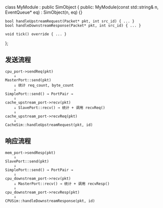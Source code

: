 class MyModule : public SimObject {
public:
    MyModule(const std::string& n, EventQueue* eq) : SimObject(n, eq) {}

    bool handleUpstreamRequest(Packet* pkt, int src_id) { ... }
    bool handleDownstreamResponse(Packet* pkt, int src_id) { ... }

    void tick() override { ... }
};


## 发送流程
```
cpu_port->sendReq(pkt)
    ↓
MasterPort::send(pkt)
    ↓ 统计 req_count, byte_count
    ↓
SimplePort::send() → PortPair → 
    ↓
cache_upstream_port->recv(pkt)
    ↓ SlavePort::recv() → 统计 + 调用 recvReq()
    ↓
cache_upstream_port->recvReq(pkt)
    ↓
CacheSim::handleUpstreamRequest(pkt, id)
```

## 响应流程
```
mem_port->sendResp(pkt)
    ↓
SlavePort::send(pkt)
    ↓
SimplePort::send() → PortPair → 
    ↓
cpu_downstream_port->recv(pkt)
    ↓ MasterPort::recv() → 统计 + 调用 recvResp()
    ↓
cpu_downstream_port->recvResp(pkt)
    ↓
CPUSim::handleDownstreamResponse(pkt, id)
```
